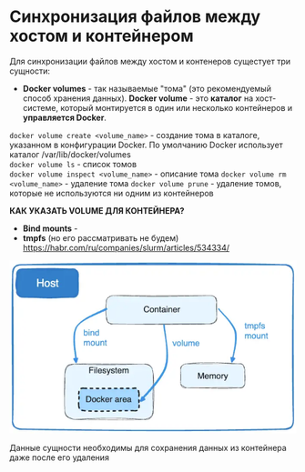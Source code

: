 # Синхронизация файлов между хостом и контейнером

Для синхронизации файлов между хостом и контенеров сущестует три сущности:
- **Docker volumes** - так называемые "тома" (это рекомендуемый способ хранения данных). **Docker volume** - это **каталог** на хост-системе, который монтируется в один или несколько контейнеров и **управляется Docker**.

`docker volume create <volume_name>` - создание тома в каталоге, указанном в конфигурации Docker. По умолчанию Docker использует каталог /var/lib/docker/volumes  
`docker volume ls` - список томов  
`docker volume inspect <volume_name>` - описание тома 
`docker volume rm <volume_name>` - удаление тома
`docker volume prune` - удаление томов, которые не используются ни одним из контейнеров

**КАК УКАЗАТЬ VOLUME ДЛЯ КОНТЕЙНЕРА?**

- **Bind mounts** -
- **tmpfs** (но его рассматривать не будем)
https://habr.com/ru/companies/slurm/articles/534334/

![alt text](./pictures/file_areas.png)

Данные сущности необходимы для сохранения данных из контейнера даже после его удаления